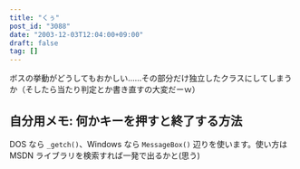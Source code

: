 ```yaml
---
title: "くぅ"
post_id: "3088"
date: "2003-12-03T12:04:00+09:00"
draft: false
tag: []
---
```



ボスの挙動がどうしてもおかしい……その部分だけ独立したクラスにしてしまうか（そしたら当たり判定とか書き直すの大変だーｗ）
## 自分用メモ: 何かキーを押すと終了する方法
DOS なら `_getch()`、Windows なら `MessageBox()` 辺りを使います。使い方は MSDN ライブラリを検索すれば一発で出るかと(思う)

